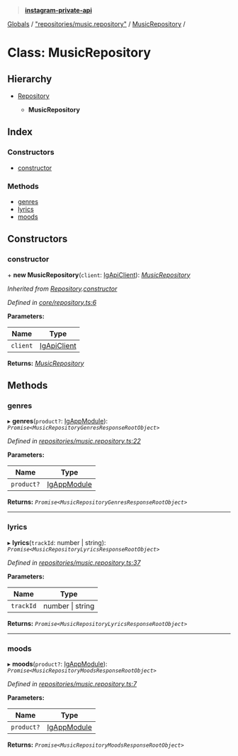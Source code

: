 > **[instagram-private-api](../README.md)**

[Globals](../README.md) / ["repositories/music.repository"](../modules/_repositories_music_repository_.md) / [MusicRepository](_repositories_music_repository_.musicrepository.md) /

# Class: MusicRepository

## Hierarchy

* [Repository](_core_repository_.repository.md)

  * **MusicRepository**

## Index

### Constructors

* [constructor](_repositories_music_repository_.musicrepository.md#constructor)

### Methods

* [genres](_repositories_music_repository_.musicrepository.md#genres)
* [lyrics](_repositories_music_repository_.musicrepository.md#lyrics)
* [moods](_repositories_music_repository_.musicrepository.md#moods)

## Constructors

###  constructor

\+ **new MusicRepository**(`client`: [IgApiClient](_core_client_.igapiclient.md)): *[MusicRepository](_repositories_music_repository_.musicrepository.md)*

*Inherited from [Repository](_core_repository_.repository.md).[constructor](_core_repository_.repository.md#constructor)*

*Defined in [core/repository.ts:6](https://github.com/dilame/instagram-private-api/blob/3e16058/src/core/repository.ts#L6)*

**Parameters:**

Name | Type |
------ | ------ |
`client` | [IgApiClient](_core_client_.igapiclient.md) |

**Returns:** *[MusicRepository](_repositories_music_repository_.musicrepository.md)*

## Methods

###  genres

▸ **genres**(`product?`: [IgAppModule](../modules/_types_common_types_.md#igappmodule)): *`Promise<MusicRepositoryGenresResponseRootObject>`*

*Defined in [repositories/music.repository.ts:22](https://github.com/dilame/instagram-private-api/blob/3e16058/src/repositories/music.repository.ts#L22)*

**Parameters:**

Name | Type |
------ | ------ |
`product?` | [IgAppModule](../modules/_types_common_types_.md#igappmodule) |

**Returns:** *`Promise<MusicRepositoryGenresResponseRootObject>`*

___

###  lyrics

▸ **lyrics**(`trackId`: number | string): *`Promise<MusicRepositoryLyricsResponseRootObject>`*

*Defined in [repositories/music.repository.ts:37](https://github.com/dilame/instagram-private-api/blob/3e16058/src/repositories/music.repository.ts#L37)*

**Parameters:**

Name | Type |
------ | ------ |
`trackId` | number \| string |

**Returns:** *`Promise<MusicRepositoryLyricsResponseRootObject>`*

___

###  moods

▸ **moods**(`product?`: [IgAppModule](../modules/_types_common_types_.md#igappmodule)): *`Promise<MusicRepositoryMoodsResponseRootObject>`*

*Defined in [repositories/music.repository.ts:7](https://github.com/dilame/instagram-private-api/blob/3e16058/src/repositories/music.repository.ts#L7)*

**Parameters:**

Name | Type |
------ | ------ |
`product?` | [IgAppModule](../modules/_types_common_types_.md#igappmodule) |

**Returns:** *`Promise<MusicRepositoryMoodsResponseRootObject>`*